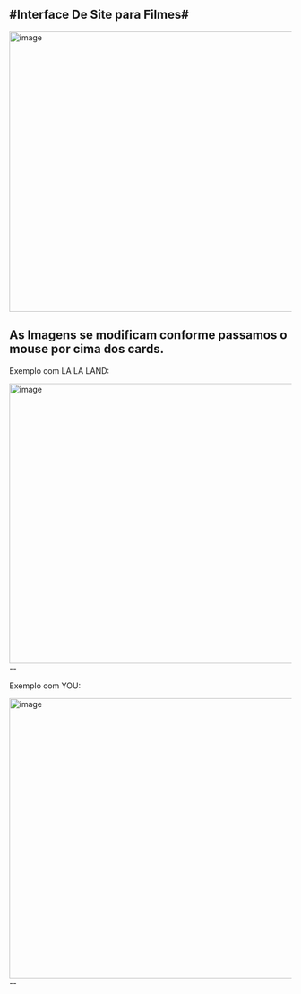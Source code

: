 #Interface De Site para Filmes#
--

<img width="600" height="500" alt="image" src="https://github.com/user-attachments/assets/945a98fb-0c23-4192-8266-52dcbc42f75d" />

As Imagens se modificam conforme passamos o mouse por cima dos cards.
--
Exemplo com LA LA LAND:

<img width="600" height="500" alt="image" src="https://github.com/user-attachments/assets/c360cc83-e058-4cfc-8b43-bb139f590f3d" />
--

Exemplo com YOU:

<img width="600" height="500" alt="image" src="https://github.com/user-attachments/assets/e9011a8e-0b2d-4048-b747-ad12166576d9" />
--


